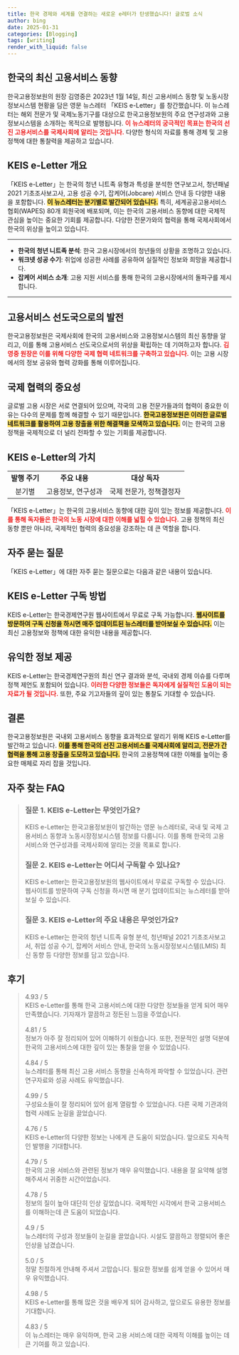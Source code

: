 ```yaml
---
title: 한국 경제와 세계를 연결하는 새로운 e레터가 탄생했습니다! 글로벌 소식
author: bing
date: 2025-01-31
categories: [Blogging]
tags: [writing]
render_with_liquid: false
---
```



<h2 id='한국의 최신 고용서비스 동향'>한국의 최신 고용서비스 동향</h2>

<p>한국고용정보원의 원장 김영중은 2023년 1월 14일, 최신 고용서비스 동향 및 노동시장정보시스템 현황을 담은 영문 뉴스레터 「KEIS e-Letter」를 창간했습니다. 이 뉴스레터는 해외 전문가 및 국제노동기구를 대상으로 한국고용정보원의 주요 연구성과와 고용정보시스템을 소개하는 목적으로 발행됩니다. <b><span style="color: #ee2323;">이 뉴스레터의 궁극적인 목표는 한국의 선진 고용서비스를 국제사회에 알리는 것입니다.</span></b> 다양한 형식의 자료를 통해 경제 및 고용 정책에 대한 통찰력을 제공하고 있습니다.</p>

<h2 id='KEIS e-Letter 개요'>KEIS e-Letter 개요</h2>

<p>「KEIS e-Letter」는 한국의 청년 니트족 유형과 특성을 분석한 연구보고서, 청년패널 2021 기초조사보고사, 고용 성공 수기, 잡케어(Jobcare) 서비스 안내 등 다양한 내용을 포함합니다. <b><span style="background-color: #ffe066;">이 뉴스레터는 분기별로 발간되어 있습니다.</span></b> 특히, 세계공공고용서비스협회(WAPES) 80개 회원국에 배포되며, 이는 한국의 고용서비스 동향에 대한 국제적 관심을 높이는 중요한 기회를 제공합니다. 다양한 전문가와의 협력을 통해 국제사회에서 한국의 위상을 높이고 있습니다.</p>

<hr />

<ul>
    <li><b>한국의 청년 니트족 분석</b>: 한국 고용시장에서의 청년들의 상황을 조명하고 있습니다.</li>
    <li><b>워크넷 성공 수기</b>: 취업에 성공한 사례를 공유하여 실질적인 정보와 희망을 제공합니다.</li>
    <li><b>잡케어 서비스 소개</b>: 고용 지원 서비스를 통해 한국의 고용시장에서의 돌파구를 제시합니다.</li>
</ul>

<hr />

<h2 id='고용서비스 선도국으로의 발전'>고용서비스 선도국으로의 발전</h2>

<p>한국고용정보원은 국제사회에 한국의 고용서비스와 고용정보시스템의 최신 동향을 알리고, 이를 통해 고용서비스 선도국으로서의 위상을 확립하는 데 기여하고자 합니다. <b><span style="color: #ee2323;">김영중 원장은 이를 위해 다양한 국제 협력 네트워크를 구축하고 있습니다.</span></b> 이는 고용 시장에서의 정보 공유와 협력 강화를 통해 이루어집니다.</p>

<h2 id='국제 협력의 중요성'>국제 협력의 중요성</h2>

<p>글로벌 고용 시장은 서로 연결되어 있으며, 각국의 고용 전문가들과의 협력이 중요한 이유는 다수의 문제를 함께 해결할 수 있기 때문입니다. <b><span style="background-color: #ffe066;">한국고용정보원은 이러한 글로벌 네트워크를 활용하여 고용 창출을 위한 해결책을 모색하고 있습니다.</span></b> 이는 한국의 고용 정책을 국제적으로 더 널리 전파할 수 있는 기회를 제공합니다.</p>

<h2 id='KEIS e-Letter의 가치'>KEIS e-Letter의 가치</h2>

<table>
    <tr>
        <td style="text-align: center; height: 17px;"><b>발행 주기</b></td>
        <td style="text-align: center; height: 17px;"><b>주요 내용</b></td>
        <td style="text-align: center; height: 17px;"><b>대상 독자</b></td>
    </tr>
    <tr>
        <td style="text-align: center; height: 17px;">분기별</td>
        <td style="text-align: center; height: 17px;">고용정보, 연구성과</td>
        <td style="text-align: center; height: 17px;">국제 전문가, 정책결정자</td>
    </tr>
</table>

<p>「KEIS e-Letter」는 한국의 고용서비스 동향에 대한 깊이 있는 정보를 제공합니다. <b><span style="color: #ee2323;">이를 통해 독자들은 한국의 노동 시장에 대한 이해를 넓힐 수 있습니다.</span></b> 고용 정책의 최신 동향 뿐만 아니라, 국제적인 협력의 중요성을 강조하는 데 큰 역할을 합니다.</p>

<h2 id='FAQ'>자주 묻는 질문</h2>

<p>「KEIS e-Letter」에 대한 자주 묻는 질문으로는 다음과 같은 내용이 있습니다.</p>

<h2 id='KEIS e-Letter 구독 방법'>KEIS e-Letter 구독 방법</h2>

<p>KEIS e-Letter는 한국경제연구원 웹사이트에서 무료로 구독 가능합니다. <b><span style="background-color: #ffe066;">웹사이트를 방문하여 구독 신청을 하시면 매주 업데이트된 뉴스레터를 받아보실 수 있습니다.</span></b> 이는 최신 고용정보와 정책에 대한 유익한 내용을 제공합니다.</p>

<h2 id='유익한 정보 제공'>유익한 정보 제공</h2>

<p>KEIS e-Letter는 한국경제연구원의 최신 연구 결과와 분석, 국내외 경제 이슈를 다루며 정책 제언도 포함되어 있습니다. <b><span style="color: #ee2323;">이러한 다양한 정보들은 독자에게 실질적인 도움이 되는 자료가 될 것입니다.</span></b> 또한, 주요 기고자들의 깊이 있는 통찰도 기대할 수 있습니다.</p>

<h2 id='결론'>결론</h2>

<p>한국고용정보원은 국내외 고용서비스 동향을 효과적으로 알리기 위해 KEIS e-Letter를 발간하고 있습니다. <b><span style="background-color: #ffe066;">이를 통해 한국의 선진 고용서비스를 국제사회에 알리고, 전문가 간 협력을 통해 고용 창출을 도모하고 있습니다.</span></b> 한국의 고용정책에 대한 이해를 높이는 중요한 매체로 자리 잡을 것입니다.</p>


<h2 id='자주_찾는_FAQ'>자주 찾는 FAQ</h2>
<div itemscope="" itemtype="https://schema.org/FAQPage"> 
<blockquote> 
<div itemscope="" itemprop="mainEntity" itemtype="https://schema.org/Question"> 
<h3 itemprop="name">질문 1. KEIS e-Letter는 무엇인가요?</h3> 
<div itemscope="" itemprop="acceptedAnswer" itemtype="https://schema.org/Answer"> 
<span itemprop="text"> 
<p>KEIS e-Letter는 한국고용정보원이 발간하는 영문 뉴스레터로, 국내 및 국제 고용서비스 동향과 노동시장정보시스템 정보를 다룹니다. 이를 통해 한국의 고용 서비스와 연구성과를 국제사회에 알리는 것을 목표로 합니다.</p> 
</span> 
</div> 
</div> 

<div itemscope="" itemprop="mainEntity" itemtype="https://schema.org/Question"> 
<h3 itemprop="name">질문 2. KEIS e-Letter는 어디서 구독할 수 있나요?</h3> 
<div itemscope="" itemprop="acceptedAnswer" itemtype="https://schema.org/Answer"> 
<span itemprop="text"> 
<p>KEIS e-Letter는 한국고용정보원의 웹사이트에서 무료로 구독할 수 있습니다. 웹사이트를 방문하여 구독 신청을 하시면 매 분기 업데이트되는 뉴스레터를 받아보실 수 있습니다.</p> 
</span> 
</div> 
</div> 

<div itemscope="" itemprop="mainEntity" itemtype="https://schema.org/Question"> 
<h3 itemprop="name">질문 3. KEIS e-Letter의 주요 내용은 무엇인가요?</h3> 
<div itemscope="" itemprop="acceptedAnswer" itemtype="https://schema.org/Answer"> 
<span itemprop="text"> 
<p>KEIS e-Letter는 한국의 청년 니트족 유형 분석, 청년패널 2021 기초조사보고서, 취업 성공 수기, 잡케어 서비스 안내, 한국의 노동시장정보시스템(LMIS) 최신 동향 등 다양한 정보를 담고 있습니다.</p> 
</span> 
</div> 
</div> 
</blockquote> 
</div>
<h2 id='후기'>후기</h2>
<div itemscope itemtype="https://schema.org/Product">
  <blockquote>
  <div itemprop="review" itemscope itemtype="https://schema.org/Review">
      <div itemprop="reviewRating" itemscope itemtype="https://schema.org/Rating"> <span itemprop="ratingValue">4.93</span> / <span itemprop="bestRating">5</span> </div>
      <span itemprop="reviewBody">KEIS e-Letter를 통해 한국 고용서비스에 대한 다양한 정보들을 얻게 되어 매우 만족했습니다. 기자재가 깔끔하고 정돈된 느낌을 주었습니다.</span>
  </div>
  <br>
  <div itemprop="review" itemscope itemtype="https://schema.org/Review">
      <div itemprop="reviewRating" itemscope itemtype="https://schema.org/Rating"> <span itemprop="ratingValue">4.81</span> / <span itemprop="bestRating">5</span> </div>
      <span itemprop="reviewBody">정보가 아주 잘 정리되어 있어 이해하기 쉬웠습니다. 또한, 전문적인 설명 덕분에 한국의 고용서비스에 대한 깊이 있는 통찰을 얻을 수 있었습니다.</span>
  </div>
  <br>
  <div itemprop="review" itemscope itemtype="https://schema.org/Review">
      <div itemprop="reviewRating" itemscope itemtype="https://schema.org/Rating"> <span itemprop="ratingValue">4.84</span> / <span itemprop="bestRating">5</span> </div>
      <span itemprop="reviewBody">뉴스레터를 통해 최신 고용 서비스 동향을 신속하게 파악할 수 있었습니다. 관련 연구자료와 성공 사례도 유익했습니다.</span>
  </div>
  <br>
  <div itemprop="review" itemscope itemtype="https://schema.org/Review">
      <div itemprop="reviewRating" itemscope itemtype="https://schema.org/Rating"> <span itemprop="ratingValue">4.99</span> / <span itemprop="bestRating">5</span> </div>
      <span itemprop="reviewBody">구성요소들이 잘 정리되어 있어 쉽게 열람할 수 있었습니다. 다른 국제 기관과의 협력 사례도 눈길을 끌었습니다.</span>
  </div>
  <br>
  <div itemprop="review" itemscope itemtype="https://schema.org/Review">
      <div itemprop="reviewRating" itemscope itemtype="https://schema.org/Rating"> <span itemprop="ratingValue">4.76</span> / <span itemprop="bestRating">5</span> </div>
      <span itemprop="reviewBody">KEIS e-Letter의 다양한 정보는 나에게 큰 도움이 되었습니다. 앞으로도 지속적인 발행을 기대합니다.</span>
  </div>
  <br>
  <div itemprop="review" itemscope itemtype="https://schema.org/Review">
      <div itemprop="reviewRating" itemscope itemtype="https://schema.org/Rating"> <span itemprop="ratingValue">4.79</span> / <span itemprop="bestRating">5</span> </div>
      <span itemprop="reviewBody">한국의 고용 서비스와 관련된 정보가 매우 유익했습니다. 내용을 잘 요약해 설명해주셔서 귀중한 시간이었습니다.</span>
  </div>
  <br>
  <div itemprop="review" itemscope itemtype="https://schema.org/Review">
      <div itemprop="reviewRating" itemscope itemtype="https://schema.org/Rating"> <span itemprop="ratingValue">4.78</span> / <span itemprop="bestRating">5</span> </div>
      <span itemprop="reviewBody">정보의 질이 높아 대단히 인상 깊었습니다. 국제적인 시각에서 한국 고용서비스를 이해하는데 큰 도움이 되었습니다.</span>
  </div>
  <br>
  <div itemprop="review" itemscope itemtype="https://schema.org/Review">
      <div itemprop="reviewRating" itemscope itemtype="https://schema.org/Rating"> <span itemprop="ratingValue">4.9</span> / <span itemprop="bestRating">5</span> </div>
      <span itemprop="reviewBody">뉴스레터의 구성과 정보들이 눈길을 끌었습니다. 시설도 깔끔하고 정렬되어 좋은 인상을 남겼습니다.</span>
  </div>
  <br>
  <div itemprop="review" itemscope itemtype="https://schema.org/Review">
      <div itemprop="reviewRating" itemscope itemtype="https://schema.org/Rating"> <span itemprop="ratingValue">5.0</span> / <span itemprop="bestRating">5</span> </div>
      <span itemprop="reviewBody">정말 친절하게 안내해 주셔서 고맙습니다. 필요한 정보를 쉽게 얻을 수 있어서 매우 유익했습니다.</span>
  </div>
  <br>
  <div itemprop="review" itemscope itemtype="https://schema.org/Review">
      <div itemprop="reviewRating" itemscope itemtype="https://schema.org/Rating"> <span itemprop="ratingValue">4.98</span> / <span itemprop="bestRating">5</span> </div>
      <span itemprop="reviewBody">KEIS e-Letter를 통해 많은 것을 배우게 되어 감사하고, 앞으로도 유용한 정보를 기대합니다.</span>
  </div>
  <br>
  <div itemprop="review" itemscope itemtype="https://schema.org/Review">
      <div itemprop="reviewRating" itemscope itemtype="https://schema.org/Rating"> <span itemprop="ratingValue">4.83</span> / <span itemprop="bestRating">5</span> </div>
      <span itemprop="reviewBody">이 뉴스레터는 매우 유익하며, 한국 고용 서비스에 대한 국제적 이해를 높이는 데 큰 기여를 하고 있습니다.</span>
  </div>
  </blockquote>
</div>
